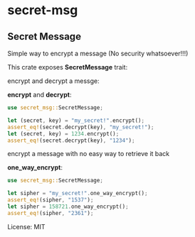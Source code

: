 # secret-msg

## Secret Message

Simple way to encrypt a message (No security whatsoever!!!)

This crate exposes **SecretMessage** trait:

encrypt and decrypt a messge:

**encrypt** and **decrypt**:

```rust
use secret_msg::SecretMessage;

let (secret, key) = "my_secret!".encrypt();
assert_eq!(secret.decrypt(key), "my_secret!");
let (secret, key) = 1234.encrypt();
assert_eq!(secret.decrypt(key), "1234");
```

encrypt a message with no easy way to retrieve it back

**one_way_encrypt**:

```rust
use secret_msg::SecretMessage;

let sipher = "my_secret!".one_way_encrypt();
assert_eq!(sipher, "1537");
let sipher = 158721.one_way_encrypt();
assert_eq!(sipher, "2361");
```

License: MIT
